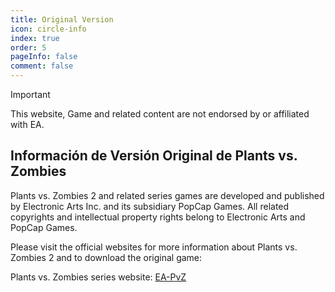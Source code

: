 ```yaml
---
title: Original Version
icon: circle-info
index: true
order: 5
pageInfo: false
comment: false
---
```


> [!important]
> This website, Game and related content are not endorsed by or affiliated with EA.

## Información de Versión Original de Plants vs. Zombies

Plants vs. Zombies 2 and related series games are developed and published by Electronic Arts Inc. and its subsidiary PopCap Games. All related copyrights and intellectual property rights belong to Electronic Arts and PopCap Games.

Please visit the official websites for more information about Plants vs. Zombies 2 and to download the original game:

Plants vs. Zombies series website: [EA-PvZ](https://www.ea.com/ea-studios/popcap/plants-vs-zombies)
